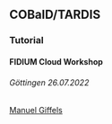 ## COBalD/TARDIS 
### Tutorial
#### FIDIUM Cloud Workshop
###### Göttingen 26.07.2022

[Manuel Giffels](mailto:giffels@gmail.com)
